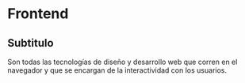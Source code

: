 # Frontend

## Subtitulo
Son todas las tecnologías de diseño y desarrollo web que corren en el navegador y que se encargan de la interactividad con los usuarios.
